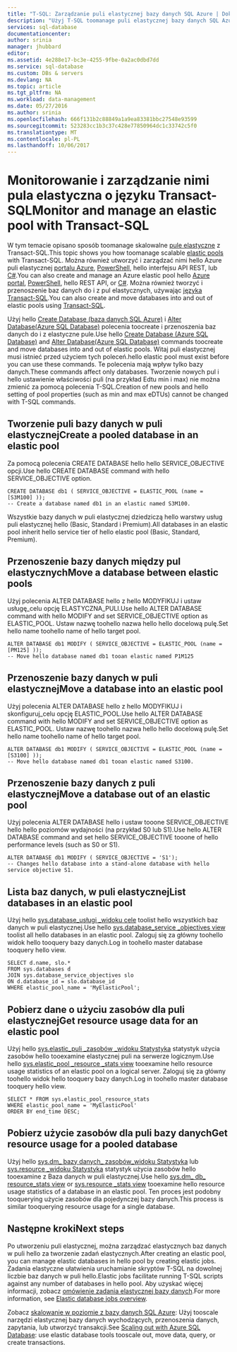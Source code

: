 ```yaml
---
title: "T-SQL: Zarządzanie puli elastycznej bazy danych SQL Azure | Dokumentacja firmy Microsoft"
description: "Użyj T-SQL toomanage puli elastycznej bazy danych SQL Azure."
services: sql-database
documentationcenter: 
author: srinia
manager: jhubbard
editor: 
ms.assetid: 4e288e17-bc3e-4255-9fbe-0a2ac0dbd7dd
ms.service: sql-database
ms.custom: DBs & servers
ms.devlang: NA
ms.topic: article
ms.tgt_pltfrm: NA
ms.workload: data-management
ms.date: 05/27/2016
ms.author: srinia
ms.openlocfilehash: 666f131b2c88849a1a9ea83381bbc27548e93599
ms.sourcegitcommit: 523283cc1b3c37c428e77850964dc1c33742c5f0
ms.translationtype: MT
ms.contentlocale: pl-PL
ms.lasthandoff: 10/06/2017
---
```

# <a name="monitor-and-manage-an-elastic-pool-with-transact-sql"></a><span data-ttu-id="ee639-103">Monitorowanie i zarządzanie nimi pula elastyczna o języku Transact-SQL</span><span class="sxs-lookup"><span data-stu-id="ee639-103">Monitor and manage an elastic pool with Transact-SQL</span></span>
<span data-ttu-id="ee639-104">W tym temacie opisano sposób toomanage skalowalne [pule elastyczne](sql-database-elastic-pool.md) z Transact-SQL.</span><span class="sxs-lookup"><span data-stu-id="ee639-104">This topic shows you how toomanage scalable [elastic pools](sql-database-elastic-pool.md) with Transact-SQL.</span></span>  <span data-ttu-id="ee639-105">Można również utworzyć i zarządzać nimi hello Azure puli elastycznej [portalu Azure](https://portal.azure.com/), [PowerShell](sql-database-elastic-pool-manage-powershell.md), hello interfejsu API REST, lub [C#](sql-database-elastic-pool-manage-csharp.md).</span><span class="sxs-lookup"><span data-stu-id="ee639-105">You can also create and manage an Azure elastic pool hello [Azure portal](https://portal.azure.com/), [PowerShell](sql-database-elastic-pool-manage-powershell.md), hello REST API, or [C#](sql-database-elastic-pool-manage-csharp.md).</span></span> <span data-ttu-id="ee639-106">Można również tworzyć i przenoszenie baz danych do i z pul elastycznych, używając [języka Transact-SQL](sql-database-elastic-pool-manage-tsql.md).</span><span class="sxs-lookup"><span data-stu-id="ee639-106">You can also create and move databases into and out of elastic pools using [Transact-SQL](sql-database-elastic-pool-manage-tsql.md).</span></span>


<span data-ttu-id="ee639-107">Użyj hello [Create Database (baza danych SQL Azure)](https://msdn.microsoft.com/library/dn268335.aspx) i [Alter Database(Azure SQL Database)](https://msdn.microsoft.com/library/mt574871.aspx) polecenia toocreate i przenoszenia baz danych do i z elastyczne pule.</span><span class="sxs-lookup"><span data-stu-id="ee639-107">Use hello [Create Database (Azure SQL Database)](https://msdn.microsoft.com/library/dn268335.aspx) and [Alter Database(Azure SQL Database)](https://msdn.microsoft.com/library/mt574871.aspx) commands toocreate and move databases into and out of elastic pools.</span></span> <span data-ttu-id="ee639-108">Witaj puli elastycznej musi istnieć przed użyciem tych poleceń.</span><span class="sxs-lookup"><span data-stu-id="ee639-108">hello elastic pool must exist before you can use these commands.</span></span> <span data-ttu-id="ee639-109">Te polecenia mają wpływ tylko bazy danych.</span><span class="sxs-lookup"><span data-stu-id="ee639-109">These commands affect only databases.</span></span> <span data-ttu-id="ee639-110">Tworzenie nowych pul i hello ustawienie właściwości puli (na przykład Edtu min i max) nie można zmienić za pomocą polecenia T-SQL.</span><span class="sxs-lookup"><span data-stu-id="ee639-110">Creation of new pools and hello setting of pool properties (such as min and max eDTUs) cannot be changed with T-SQL commands.</span></span>

## <a name="create-a-pooled-database-in-an-elastic-pool"></a><span data-ttu-id="ee639-111">Tworzenie puli bazy danych w puli elastycznej</span><span class="sxs-lookup"><span data-stu-id="ee639-111">Create a pooled database in an elastic pool</span></span>
<span data-ttu-id="ee639-112">Za pomocą polecenia CREATE DATABASE hello hello SERVICE_OBJECTIVE opcji.</span><span class="sxs-lookup"><span data-stu-id="ee639-112">Use hello CREATE DATABASE command with hello SERVICE_OBJECTIVE option.</span></span>   

    CREATE DATABASE db1 ( SERVICE_OBJECTIVE = ELASTIC_POOL (name = [S3M100] ));
    -- Create a database named db1 in an elastic named S3M100.

<span data-ttu-id="ee639-113">Wszystkie bazy danych w puli elastycznej dziedziczą hello warstwy usług puli elastycznej hello (Basic, Standard i Premium).</span><span class="sxs-lookup"><span data-stu-id="ee639-113">All databases in an elastic pool inherit hello service tier of hello elastic pool (Basic, Standard, Premium).</span></span> 

## <a name="move-a-database-between-elastic-pools"></a><span data-ttu-id="ee639-114">Przenoszenie bazy danych między pul elastycznych</span><span class="sxs-lookup"><span data-stu-id="ee639-114">Move a database between elastic pools</span></span>
<span data-ttu-id="ee639-115">Użyj polecenia ALTER DATABASE hello z hello MODYFIKUJ i ustaw usługę\_celu opcję ELASTYCZNA\_PULI.</span><span class="sxs-lookup"><span data-stu-id="ee639-115">Use hello ALTER DATABASE command with hello MODIFY and set SERVICE\_OBJECTIVE option as ELASTIC\_POOL.</span></span> <span data-ttu-id="ee639-116">Ustaw nazwę toohello nazwa hello hello docelową pulę.</span><span class="sxs-lookup"><span data-stu-id="ee639-116">Set hello name toohello name of hello target pool.</span></span>

    ALTER DATABASE db1 MODIFY ( SERVICE_OBJECTIVE = ELASTIC_POOL (name = [PM125] ));
    -- Move hello database named db1 tooan elastic named P1M125  

## <a name="move-a-database-into-an-elastic-pool"></a><span data-ttu-id="ee639-117">Przenoszenie bazy danych w puli elastycznej</span><span class="sxs-lookup"><span data-stu-id="ee639-117">Move a database into an elastic pool</span></span>
<span data-ttu-id="ee639-118">Użyj polecenia ALTER DATABASE hello z hello MODYFIKUJ i skonfiguruj\_celu opcję ELASTIC_POOL.</span><span class="sxs-lookup"><span data-stu-id="ee639-118">Use hello ALTER DATABASE command with hello MODIFY and set SERVICE\_OBJECTIVE option as ELASTIC_POOL.</span></span> <span data-ttu-id="ee639-119">Ustaw nazwę toohello nazwa hello hello docelową pulę.</span><span class="sxs-lookup"><span data-stu-id="ee639-119">Set hello name toohello name of hello target pool.</span></span>

    ALTER DATABASE db1 MODIFY ( SERVICE_OBJECTIVE = ELASTIC_POOL (name = [S3100] ));
    -- Move hello database named db1 tooan elastic named S3100.

## <a name="move-a-database-out-of-an-elastic-pool"></a><span data-ttu-id="ee639-120">Przenoszenie bazy danych z puli elastycznej</span><span class="sxs-lookup"><span data-stu-id="ee639-120">Move a database out of an elastic pool</span></span>
<span data-ttu-id="ee639-121">Użyj polecenia ALTER DATABASE hello i ustaw tooone SERVICE_OBJECTIVE hello hello poziomów wydajności (na przykład S0 lub S1).</span><span class="sxs-lookup"><span data-stu-id="ee639-121">Use hello ALTER DATABASE command and set hello SERVICE_OBJECTIVE tooone of hello performance levels (such as S0 or S1).</span></span>

    ALTER DATABASE db1 MODIFY ( SERVICE_OBJECTIVE = 'S1');
    -- Changes hello database into a stand-alone database with hello service objective S1.

## <a name="list-databases-in-an-elastic-pool"></a><span data-ttu-id="ee639-122">Lista baz danych, w puli elastycznej</span><span class="sxs-lookup"><span data-stu-id="ee639-122">List databases in an elastic pool</span></span>
<span data-ttu-id="ee639-123">Użyj hello [sys.database\_usługi \_widoku cele](https://msdn.microsoft.com/library/mt712619) toolist hello wszystkich baz danych w puli elastycznej.</span><span class="sxs-lookup"><span data-stu-id="ee639-123">Use hello [sys.database\_service \_objectives view](https://msdn.microsoft.com/library/mt712619) toolist all hello databases in an elastic pool.</span></span> <span data-ttu-id="ee639-124">Zaloguj się za główny toohello widok hello tooquery bazy danych.</span><span class="sxs-lookup"><span data-stu-id="ee639-124">Log in toohello master database tooquery hello view.</span></span>

    SELECT d.name, slo.*  
    FROM sys.databases d 
    JOIN sys.database_service_objectives slo  
    ON d.database_id = slo.database_id
    WHERE elastic_pool_name = 'MyElasticPool'; 

## <a name="get-resource-usage-data-for-an-elastic-pool"></a><span data-ttu-id="ee639-125">Pobierz dane o użyciu zasobów dla puli elastycznej</span><span class="sxs-lookup"><span data-stu-id="ee639-125">Get resource usage data for an elastic pool</span></span>
<span data-ttu-id="ee639-126">Użyj hello [sys.elastic\_puli \_zasobów \_widoku Statystyka](https://msdn.microsoft.com/library/mt280062.aspx) statystyk użycia zasobów hello tooexamine elastycznej puli na serwerze logicznym.</span><span class="sxs-lookup"><span data-stu-id="ee639-126">Use hello [sys.elastic\_pool \_resource \_stats view](https://msdn.microsoft.com/library/mt280062.aspx) tooexamine hello resource usage statistics of an elastic pool on a logical server.</span></span> <span data-ttu-id="ee639-127">Zaloguj się za główny toohello widok hello tooquery bazy danych.</span><span class="sxs-lookup"><span data-stu-id="ee639-127">Log in toohello master database tooquery hello view.</span></span>

    SELECT * FROM sys.elastic_pool_resource_stats 
    WHERE elastic_pool_name = 'MyElasticPool'
    ORDER BY end_time DESC;

## <a name="get-resource-usage-for-a-pooled-database"></a><span data-ttu-id="ee639-128">Pobierz użycie zasobów dla puli bazy danych</span><span class="sxs-lookup"><span data-stu-id="ee639-128">Get resource usage for a pooled database</span></span>
<span data-ttu-id="ee639-129">Użyj hello [sys.dm\_ bazy danych\_ zasobów\_widoku Statystyka](https://msdn.microsoft.com/library/dn800981.aspx) lub [sys.resource \_widoku Statystyka](https://msdn.microsoft.com/library/dn269979.aspx) statystyk użycia zasobów hello tooexamine z Baza danych w puli elastycznej.</span><span class="sxs-lookup"><span data-stu-id="ee639-129">Use hello [sys.dm\_ db\_ resource\_stats view](https://msdn.microsoft.com/library/dn800981.aspx) or [sys.resource \_stats view](https://msdn.microsoft.com/library/dn269979.aspx) tooexamine hello resource usage statistics of a database in an elastic pool.</span></span> <span data-ttu-id="ee639-130">Ten proces jest podobny tooquerying użycie zasobów dla pojedynczej bazy danych.</span><span class="sxs-lookup"><span data-stu-id="ee639-130">This process is similar tooquerying resource usage for a single database.</span></span>

## <a name="next-steps"></a><span data-ttu-id="ee639-131">Następne kroki</span><span class="sxs-lookup"><span data-stu-id="ee639-131">Next steps</span></span>
<span data-ttu-id="ee639-132">Po utworzeniu puli elastycznej, można zarządzać elastycznych baz danych w puli hello za tworzenie zadań elastycznych.</span><span class="sxs-lookup"><span data-stu-id="ee639-132">After creating an elastic pool, you can manage elastic databases in hello pool by creating elastic jobs.</span></span> <span data-ttu-id="ee639-133">Zadania elastyczne ułatwienia uruchamianie skryptów T-SQL na dowolnej liczbie baz danych w puli hello.</span><span class="sxs-lookup"><span data-stu-id="ee639-133">Elastic jobs facilitate running T-SQL scripts against any number of databases in hello pool.</span></span> <span data-ttu-id="ee639-134">Aby uzyskać więcej informacji, zobacz [omówienie zadania elastycznej bazy danych](sql-database-elastic-jobs-overview.md).</span><span class="sxs-lookup"><span data-stu-id="ee639-134">For more information, see [Elastic database jobs overview](sql-database-elastic-jobs-overview.md).</span></span> 

<span data-ttu-id="ee639-135">Zobacz [skalowanie w poziomie z bazy danych SQL Azure](sql-database-elastic-scale-introduction.md): Użyj tooscale narzędzi elastycznej bazy danych wychodzących, przenoszenia danych, zapytania, lub utworzyć transakcji.</span><span class="sxs-lookup"><span data-stu-id="ee639-135">See [Scaling out with Azure SQL Database](sql-database-elastic-scale-introduction.md): use elastic database tools tooscale out, move data, query, or create transactions.</span></span>

